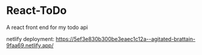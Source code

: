# React-ToDo
A react front end for my todo api

netlify deployment: https://5ef3e830b300be3eaec1c12a--agitated-brattain-9faa69.netlify.app/
